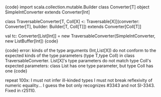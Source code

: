 {code}
import scala.collection.mutable.Builder
class Converter[T]
object SimpleIntConverter extends Converter[Int]

class TraversableConverter[T, Coll[X] <: Traversable[X]](converter: Converter[T], builder: Builder[T, Coll[T]]) extends Converter[Coll[T]] 

val tc: Converter[List[Int]] = new TraversableConverter(SimpleIntConverter, new ListBuffer[Int])
{code}

{code}
error: kinds of the type arguments (Int,List[X]) do not conform to the expected kinds of the type parameters (type T,type Coll) in class TraversableConverter.
List[X]'s type parameters do not match type Coll's expected parameters: class List has one type parameter, but type Coll has one
{code}

repeat 100x:
I must not infer ill-kinded types
I must not break reflexivity of numeric equality...
I guess the bot only recognizes #3343 and not SI-3343.  Fixed in r25110.

